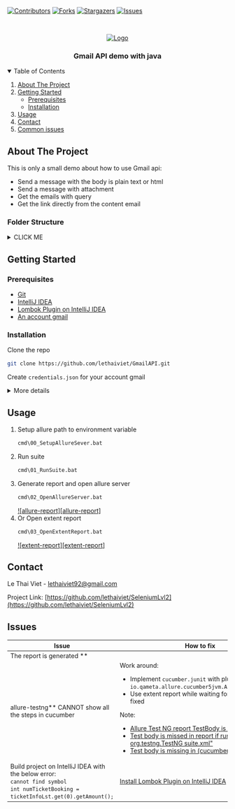 [![Contributors][contributors-shield]][contributors-url]
[![Forks][forks-shield]][forks-url]
[![Stargazers][stars-shield]][stars-url]
[![Issues][issues-shield]][issues-url]



<!-- PROJECT LOGO -->
<br />
<p align="center">
  <a href="https://github.com/lethaiviet/GmailAPI">
    <img src="https://ssl.gstatic.com/ui/v1/icons/mail/rfr/logo_gmail_lockup_default_1x_r2.png" alt="Logo">
  </a>

<h3 align="center">Gmail API demo with java</h3>

<!-- TABLE OF CONTENTS -->
<details open="open">
  <summary>Table of Contents</summary>
  <ol>
    <li><a href="#about-the-project">About The Project</a></li>
    <li>
      <a href="#getting-started">Getting Started</a>
      <ul>
        <li><a href="#prerequisites">Prerequisites</a></li>
        <li><a href="#installation">Installation</a></li>
      </ul>
    </li>
    <li><a href="#usage">Usage</a></li>
    <li><a href="#contact">Contact</a></li>
    <li><a href="#Issues">Common issues</a></li>
  </ol>
</details>



<!-- ABOUT THE PROJECT -->

## About The Project

This is only a small demo about how to use Gmail api:

* Send a message with the body is plain text or html
* Send a message with attachment
* Get the emails with query
* Get the link directly from the content email

### Folder Structure

<details><summary>CLICK ME</summary>

- __https://github.com/lethaiviet/SeleniumLvl2__
    - [README.md](README.md)
    - [build.gradle](build.gradle)
    - __cmd__
        - [00\_SetupAllureSever.bat](cmd/00_SetupAllureSever.bat)
        - [01\_RunSuite.bat](cmd/01_RunSuite.bat)
        - [02\_OpenAllureServer.bat](cmd/02_OpenAllureServer.bat)
        - [03\_OpenExtentReport.bat](cmd/03_OpenExtentReport.bat)
        - [Env.bat](cmd/Env.bat)
    - __gradle__
        - __wrapper__
            - [gradle\-wrapper.jar](gradle/wrapper/gradle-wrapper.jar)
            - [gradle\-wrapper.properties](gradle/wrapper/gradle-wrapper.properties)
    - [gradlew](gradlew)
    - [gradlew.bat](gradlew.bat)
    - __images__
        - [allure\_report.png](images/allure_report.png)
        - [extent\_report.png](images/extent_report.png)
        - [logo.png](images/logo.png)
        - [screenshot.png](images/screenshot.png)
    - [list.md](list.md)
    - [settings.gradle](settings.gradle)
    - __src__
        - __main__
            - __java__
                - __com__
                    - __railway__
                        - __commons__
                            - [Constants.java](src/main/java/com/railway/commons/Constants.java)
                            - __enums__
                                - [Dropdown.java](src/main/java/com/railway/commons/enums/Dropdown.java)
                                - [Location.java](src/main/java/com/railway/commons/enums/Location.java)
                                - [NavBar.java](src/main/java/com/railway/commons/enums/NavBar.java)
                                - [PageURL.java](src/main/java/com/railway/commons/enums/PageURL.java)
                        - __controls__
                            - __base__
                                - [IBaseControl.java](src/main/java/com/railway/controls/base/IBaseControl.java)
                                - [IClickable.java](src/main/java/com/railway/controls/base/IClickable.java)
                                - [IEditable.java](src/main/java/com/railway/controls/base/IEditable.java)
                                - __imp__
                                    - [Action.java](src/main/java/com/railway/controls/base/imp/Action.java)
                                    - [BaseControl.java](src/main/java/com/railway/controls/base/imp/BaseControl.java)
                                    - [Clickable.java](src/main/java/com/railway/controls/base/imp/Clickable.java)
                                    - [Editable.java](src/main/java/com/railway/controls/base/imp/Editable.java)
                            - __common__
                                - [IButton.java](src/main/java/com/railway/controls/common/IButton.java)
                                - [IComboBox.java](src/main/java/com/railway/controls/common/IComboBox.java)
                                - [IElement.java](src/main/java/com/railway/controls/common/IElement.java)
                                - [ILabel.java](src/main/java/com/railway/controls/common/ILabel.java)
                                - [ITextBox.java](src/main/java/com/railway/controls/common/ITextBox.java)
                                - __imp__
                                    - [Button.java](src/main/java/com/railway/controls/common/imp/Button.java)
                                    - [ComboBox.java](src/main/java/com/railway/controls/common/imp/ComboBox.java)
                                    - [Element.java](src/main/java/com/railway/controls/common/imp/Element.java)
                                    - [Label.java](src/main/java/com/railway/controls/common/imp/Label.java)
                                    - [TextBox.java](src/main/java/com/railway/controls/common/imp/TextBox.java)
                        - __data__
                            - [TicketInfo.java](src/main/java/com/railway/data/TicketInfo.java)
                            - [UserInfo.java](src/main/java/com/railway/data/UserInfo.java)
                        - __drivers__
                            - [ChromeDriver.java](src/main/java/com/railway/drivers/ChromeDriver.java)
                            - [DriverFactory.java](src/main/java/com/railway/drivers/DriverFactory.java)
                            - [DriverManager.java](src/main/java/com/railway/drivers/DriverManager.java)
                            - [FirefoxDriver.java](src/main/java/com/railway/drivers/FirefoxDriver.java)
                        - __pages__
                            - [BasePage.java](src/main/java/com/railway/pages/BasePage.java)
                            - [BookTicketPage.java](src/main/java/com/railway/pages/BookTicketPage.java)
                            - [HomePage.java](src/main/java/com/railway/pages/HomePage.java)
                            - [LoginPage.java](src/main/java/com/railway/pages/LoginPage.java)
                            - [MyTicketPage.java](src/main/java/com/railway/pages/MyTicketPage.java)
                            - [RegisterPage.java](src/main/java/com/railway/pages/RegisterPage.java)
                        - __utils__
                            - [CacheHelper.java](src/main/java/com/railway/utils/CacheHelper.java)
                            - [DriverUtils.java](src/main/java/com/railway/utils/DriverUtils.java)
                            - [JsonHelper.java](src/main/java/com/railway/utils/JsonHelper.java)
                            - [JsonLocatorUtils.java](src/main/java/com/railway/utils/JsonLocatorUtils.java)
                            - [LogUtils.java](src/main/java/com/railway/utils/LogUtils.java)
                            - [ScraperHelper.java](src/main/java/com/railway/utils/ScraperHelper.java)
                            - [StringHelper.java](src/main/java/com/railway/utils/StringHelper.java)
                            - [UserInfoUtils.java](src/main/java/com/railway/utils/UserInfoUtils.java)
        - __test__
            - __java__
                - __com__
                    - __railway__
                        - __definitions__
                            - [BookTicketDefinition.java](src/test/java/com/railway/definitions/BookTicketDefinition.java)
                            - [CommonDefinition.java](src/test/java/com/railway/definitions/CommonDefinition.java)
                            - [Hook.java](src/test/java/com/railway/definitions/Hook.java)
                            - [LoginDefinition.java](src/test/java/com/railway/definitions/LoginDefinition.java)
                            - [MyTicketDefinition.java](src/test/java/com/railway/definitions/MyTicketDefinition.java)
                            - [RegisterDefinition.java](src/test/java/com/railway/definitions/RegisterDefinition.java)
                        - __test__
                            - [BookTicketValidation.java](src/test/java/com/railway/test/BookTicketValidation.java)
                            - [CommonValidation.java](src/test/java/com/railway/test/CommonValidation.java)
                            - [LoginValidation.java](src/test/java/com/railway/test/LoginValidation.java)
                            - [MyTicketValidation.java](src/test/java/com/railway/test/MyTicketValidation.java)
                            - [RegisterValidation.java](src/test/java/com/railway/test/RegisterValidation.java)
            - __resources__
                - [allure.properties](src/test/resources/allure.properties)
                - __data__
                    - __data\_excel__
                        - [user\_info.xlsx](src/test/resources/data/data_excel/user_info.xlsx)
                    - __data\_json__
                        - [user\_info.json](src/test/resources/data/data_json/user_info.json)
                - [extent.properties](src/test/resources/extent.properties)
                - __features__
                    - [book\_ticket\_validation.feature](src/test/resources/features/book_ticket_validation.feature)
                    - [login\_validation.feature](src/test/resources/features/login_validation.feature)
                    - [my\_ticket\_validation.feature](src/test/resources/features/my_ticket_validation.feature)
                    - [register\_validation.feature](src/test/resources/features/register_validation.feature)
                - __locators__
                    - [locators.json](src/test/resources/locators/locators.json)
                - [log4j.properties](src/test/resources/log4j.properties)
                - __suites__
                    - [RegressionTesting.xml](src/test/resources/suites/RegressionTesting.xml)
    - __tool__
        - __allure\-commandline\-2.13.9__
        - __converterTool__
            - [ConverterExcelAndJson.exe](tool/converterTool/ConverterExcelAndJson.exe)

</details>

<!-- GETTING STARTED -->

## Getting Started

### Prerequisites

* [Git](https://git-scm.com/downloads)
* [IntelliJ IDEA](https://www.jetbrains.com/idea/download/#section=windows)
* [Lombok Plugin on IntelliJ IDEA](https://projectlombok.org/setup/intellij)
* [An account gmail](https://accounts.google.com/SignUp?hl=en)

### Installation

Clone the repo

   ```sh
   git clone https://github.com/lethaiviet/GmailAPI.git
   ```

Create `credentials.json` for your account gmail

[comment]: <> (https://www.tablesgenerator.com/html_tables#)
<details><summary>More details</summary>
<table class="tg">
<tbody>
  <tr>
    <td class="tg-0pky" width="200">Description</td>
    <td class="tg-0pky">Steps</td>
    <td class="tg-0pky">Image</td>
  </tr>
  <tr>
    <td class="tg-0pky" rowspan="3">In order to use Google APIs, we must create first the project on Google developer console</td>
    <td class="tg-0pky">1.Open <a href="https://console.cloud.google.com/">the Google Cloud Console</a></td>
    <td class="tg-0pky"><img src="doc/images/01_open_cloud_console.png" alt="open_cloud_console"></td>
  </tr>
  <tr>
    <td class="tg-0pky">2.Click to "CREATE PROJECT" > fill all information as the image</td>
    <td class="tg-0pky"><img src="doc/images/02_create_new_project.png" alt="create_new_project"></td>
  </tr>
  <tr>
    <td class="tg-0pky">3.Click to the CREATE button > we have the results as the image</td>
    <td class="tg-0pky"><img src="doc/images/03_results_after_creating_new_project.PNG" alt="results_after_creating_new_project"></td>
  </tr>

  <tr>
    <td class="tg-0pky" rowspan="4">When you use OAuth 2.0 for authorization, your app requests authorizations for one or more scopes of access from a Google Account. Google displays a consent screen to the user including a summary of your project and its policies and the requested scopes of access. You must configure the consent screen for all apps</td>
    <td class="tg-0pky">4.Click APIs & Services > Credentials</td>
    <td class="tg-0pky"><img src="doc/images/04_step_before_going_to_credential_page.png" alt="step_before_going_to_credential_page"></td>
  </tr>
  <tr>
    <td class="tg-0pky">5.Click "OAuth consent screen"</td>
    <td class="tg-0pky"><img src="doc/images/04_go_to_credential_page.png" alt="go_to_credential_page"></td>
  </tr>
  <tr>
    <td class="tg-0pky">6.Click the user type for your app > select "External"</td>
    <td class="tg-0pky"><img src="doc/images/05_select_user_type.png" alt="select_user_type"></td>
  </tr>
  <tr>
    <td class="tg-0pky">7.Click Create > fill out the form</td>
    <td class="tg-0pky"><img src="doc/images/06_fill_app_info_form.png" alt="06_fill_app_info_form"><br>
<img src="doc/images/06_fill_app_info_form_scope.png" alt="06_fill_app_info_form_scope"><br>
<img src="doc/images/06_fill_app_info_form_test_users.png" alt="06_fill_app_info_form_test_users"><br>
</td>
  </tr>

  <tr>
    <td class="tg-0pky" rowspan="3">In order to access any data, we need to create credentials. These credentials identify our project to google and are used by our application to authorize and authenticate a user via Oauth2</td>
    <td class="tg-0pky">8.Click to "Credentials" > Click to "Create Credentials"</td>
    <td class="tg-0pky"><img src="doc/images/07_step_before_creating_oauth_client_id.png" alt="07_step_before_creating_oauth_client_id"></td>
  </tr>
  <tr>
    <td class="tg-0pky">9.Fill out the form as the image</td>
    <td class="tg-0pky"><img src="doc/images/07_create_oauth_client_id.png" alt="07_create_oauth_client_id"></td>
  </tr>
  <tr>
    <td class="tg-0pky">10.Click to the CREATE button > we have the results as the image</td>
    <td class="tg-0pky"><img src="doc/images/08_results_after_creating_oauth_client_id.PNG" alt="08_results_after_creating_oauth_client_id"></td>
  </tr>

  <tr>
    <td class="tg-0pky" rowspan="1">In order to use gmail api, we need enable it</td>
    <td class="tg-0pky">8.Click to "Library" > Search "Gmail api" > click to "Enable"</td>
    <td class="tg-0pky"><img src="doc/images/10_enable_gmail_api_in_library.png" alt="10_enable_gmail_api_in_library"></td>
  </tr>
</tbody>
</table>
</details>
<!-- USAGE EXAMPLES -->

## Usage

1. Setup allure path to environment variable
   ```sh
   cmd\00_SetupAllureSever.bat
   ```
2. Run suite
   ```sh
   cmd\01_RunSuite.bat
   ```
3. Generate report and open allure server
   ```sh
   cmd\02_OpenAllureServer.bat
   ```
   [![allure-report][allure-report]](https://github.com/lethaiviet/SeleniumLvl2/blob/master/images/allure_report.png)
4. Or Open extent report
   ```sh
   cmd\03_OpenExtentReport.bat
   ```
   [![extent-report][extent-report]](https://github.com/lethaiviet/SeleniumLvl2/blob/master/images/extent_report.png)

<!-- CONTACT -->

## Contact

Le Thai Viet - [lethaiviet92@gmail.com]()

Project Link: [https://github.com/lethaiviet/SeleniumLvl2](https://github.com/lethaiviet/SeleniumLvl2)



<!-- ISSUES -->

## Issues

| Issue | How to fix |
| ------------- | ------------- |
| The report is generated **
allure-testng** CANNOT show all the steps in cucumber  | Work around: <ul><li>Implement `cucumber.junit` with plugin `io.qameta.allure.cucumber5jvm.AllureCucumber5Jvm` </li><li> Use extent report while waiting for allure-testng is fixed</li></ul> Note: <ul><li> [Allure Test NG report TestBody is missing](https://stackoverflow.com/questions/57566093/allure-test-ng-report-testbody-is-missing) </li><li>[Test body is missed in report if run test via "java org.testng.TestNG suite.xml"](https://github.com/allure-framework/allure-java/issues/301) </li> <li>[Test body is missing in (cucumber) testNG report"](https://github.com/allure-framework/allure-java/issues/398) </li></ul> |
| Build project on IntelliJ IDEA with the below error: <br> `cannot find symbol` <br> `int numTicketBooking = ticketInfoLst.get(0).getAmount();` | [Install Lombok Plugin on IntelliJ IDEA](https://projectlombok.org/setup/intellij)  |

<!-- MARKDOWN LINKS & IMAGES -->
<!-- https://www.markdownguide.org/basic-syntax/#reference-style-links -->

[contributors-shield]: https://img.shields.io/github/contributors/lethaiviet/GmailAPI.svg?style=for-the-badge

[contributors-url]: https://github.com/lethaiviet/GmailAPI/graphs/contributors

[forks-shield]: https://img.shields.io/github/forks/lethaiviet/GmailAPI.svg?style=for-the-badge

[forks-url]: https://github.com/lethaiviet/GmailAPI/graphs/network/members

[stars-shield]: https://img.shields.io/github/stars/lethaiviet/GmailAPI.svg?style=for-the-badge

[stars-url]: https://github.com/lethaiviet/GmailAPI/graphs/stargazers

[issues-shield]: https://img.shields.io/github/issues/lethaiviet/GmailAPI.svg?style=for-the-badge

[issues-url]: https://github.com/lethaiviet/GmailAPI/graphs/issues

[license-shield]: https://img.shields.io/github/license/othneildrew/Best-README-Template.svg?style=for-the-badge

[license-url]:https://github.com/lethaiviet/GmailAPI/graphs/blob/master/LICENSE.txt

[linkedin-shield]: https://img.shields.io/badge/-LinkedIn-black.svg?style=for-the-badge&logo=linkedin&colorB=555